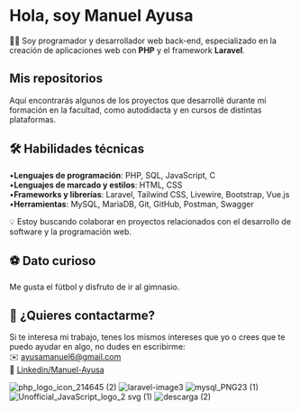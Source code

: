 # Hola, soy Manuel Ayusa

👨‍💻 Soy programador y desarrollador web back-end, especializado en la creación de aplicaciones web con <b>PHP</b> y el framework <b>Laravel</b>. <br>

## Mis repositorios
 Aquí encontrarás algunos de los proyectos que desarrollé durante mi formación en la facultad, como autodidacta y en cursos de distintas plataformas. <br>

## 🛠️ Habilidades técnicas
 •<b>Lenguajes de programación</b>: PHP, SQL, JavaScript, C <br>
 •<b>Lenguajes de marcado y estilos</b>: HTML, CSS <br>
 •<b>Frameworks y librerías</b>: Laravel, Tailwind CSS, Livewire, Bootstrap, Vue.js <br>
 •<b>Herramientas</b>: MySQL, MariaDB, Git, GitHub, Postman, Swagger <br>

💡 Estoy buscando colaborar en proyectos relacionados con el desarrollo de software y la programación web. <br>

## ⚽ Dato curioso
Me gusta el fútbol y disfruto de ir al gimnasio. <br>

## 📩 ¿Quieres contactarme?
Si te interesa mi trabajo, tenes los mismos intereses que yo o crees que te puedo ayudar en algo, no dudes en escribirme: <br>
✉️ <a href="mailto:ayusamanuel6@gmail.com">ayusamanuel6@gmail.com</a> <br>
🔗 <a href="https://www.linkedin.com/in/manuel-alejandro-ayusa-aa7415282/">Linkedin/Manuel-Ayusa</a> <br>

 ![php_logo_icon_214645 (2)](https://github.com/Manuel-Ayusa/Manuel-Ayusa/assets/166891950/bb076695-b4b8-452d-befd-949d79d983c6)
![laravel-image3](https://github.com/user-attachments/assets/b5a12582-346f-4322-96d6-d8fdd02e9362) ![mysql_PNG23 (1)](https://github.com/user-attachments/assets/a7e4ad74-dd50-417d-9c01-fec8b93b0325) ![Unofficial_JavaScript_logo_2 svg (1)](https://github.com/user-attachments/assets/6fbf6e87-d566-490b-a8da-a07e7f2555a4)
 ![descarga (2)](https://github.com/Manuel-Ayusa/Manuel-Ayusa/assets/166891950/4e9d9dea-90f0-4124-a1d6-5ad681e50e3d)









<!---
Manuel-Ayusa/Manuel-Ayusa is a ✨ special ✨ repository because its `README.md` (this file) appears on your GitHub profile.
You can click the Preview link to take a look at your changes.
--->
